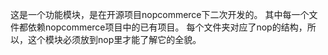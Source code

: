 这是一个功能模块，是在开源项目nopcommerce下二次开发的。
其中每一个文件都依赖nopcommerce项目中的已有项目。
每个文件夹对应了nop的结构，所以，这个模块必须放到nop里才能了解它的全貌。
